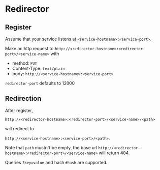 # Redirector

## Register

Assume that your service listens at `<service-hostname>:<service-port>`.

Make an http request to `http://<redirector-hostname>:<redirector-port>/<service-name>` with

- method: `PUT`
- Content-Type: `text/plain`
- body: `http://<service-hostname>:<service-port>`

`redirector-port` defaults to 12000

## Redirection

After register,

`http://<redirector-hostname>:<redirector-port>/<service-name>/<path>`

will redirect to

`http://<service-hostname>:<service-port>/<path>`.

Note that `path` mustn't be empty, the base url `http://<redirector-hostname>:<redirector-port>/<service-name>` will return 404.

Queries `?key=value` and hash `#hash` are supported.
